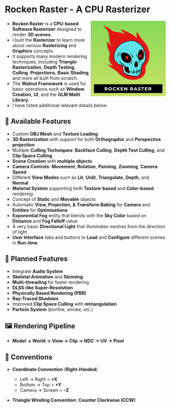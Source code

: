 # **Rocken Raster - A CPU Rasterizer**

<img align="right" alt="Coding" width="235" src="RockenRaster/Assets/Others/logo.png">

* **Rocken Raster** is a **CPU-based Software Rasterizer** designed to render **3D scenes**.
* I built the **Rasterizer** to learn more about various **Rasterizing** and **Graphics** concepts.
* It supports many modern rendering techniques, including **Triangle Rasterization**, **Depth Testing**, **Culling**, **Projections**, **Basic Shading**, and more all built from scratch.
* The **Walnut Framework** is used for basic operations such as **Window Creation**, **UI**, and the **GLM Math Library**.
* I have listed additional relevant details below.

## 🐉 **Available Features**

- Custom **OBJ Mesh** and **Texture Loading**  
- **3D Rasterization** with support for both **Orthographic** and **Perspective projection**  
- Multiple **Culling Techniques**: **Backface Culling**, **Depth Test Culling**, and **Clip Space Culling**  
- **Scene Creation** with **multiple objects**  
- **Camera Controls**: **Movement**, **Rotation**, **Panning**, **Zooming**, **Camera Speed**
- Different **View Modes** such as **Lit**, **Unlit**, **Triangulate**, **Depth**, and **Normal**  
- **Material System** supporting both **Texture-based** and **Color-based** rendering  
- Concept of **Static** and **Movable** objects  
- Automatic **View, Projection, & Transform Baking** for **Camera** and **Entities** for **Optimisations**  
- **Exponential Fog** entity that blends with the **Sky Color** based on **Distance** and **Fog Falloff** value
- A very basic **Directional Light** that illuminates meshes from the direction of light
- **User Interface** tabs and buttons to **Load** and **Configure** different scenes in **Run-time**

## 🚧 Planned Features

- Integrate **Audio System**
- **Skeletal Animation** and **Skinning**
- **Multi-threading** for faster rendering
- **DLSS-like Super-Resolution**
- **Physically Based Rendering (PBR)**
- **Ray-Traced Shadows**
- Improved **Clip Space Culling** with **retriangulation**
- **Particle System** (bonfire, smoke, etc.)

## 🖼️ **Rendering Pipeline**
   - **Model → World → View → Clip → NDC → UV → Pixel**
 
## 🧭 **Conventions**

- **Coordinate Convention** (**Right-Handed**)  
   - Left → Right = **+X**  
   - Bottom → Top = **+Y**  
   - Camera → Screen = **–Z**

- **Triangle Winding Convention**: **Counter Clockwise (CCW)**
